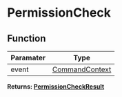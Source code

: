 # PermissionCheck

## Function
|Paramater|Type                             |
|---------|---------------------------------|
|event    |[CommandContext](#CommandContext)|

**Returns: [PermissionCheckResult](#PermissionCheckResult)**